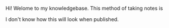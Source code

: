 Hi! Welome to my knowledgebase. This method of taking notes is

I don't know how this will look when published.